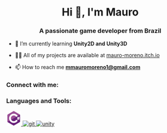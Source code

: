 <h1 align="center">Hi 👋, I'm Mauro</h1>
<h3 align="center">A passionate game developer from Brazil</h3>

- 🌱 I’m currently learning **Unity2D and Unity3D**

- 👨‍💻 All of my projects are available at [mauro-moreno.itch.io](mauro-moreno.itch.io)

- 📫 How to reach me **mmauromoreno1@gmail.com**

<h3 align="left">Connect with me:</h3>
<p align="left">
</p>

<h3 align="left">Languages and Tools:</h3>
<p align="left"> <a href="https://www.w3schools.com/cs/" target="_blank" rel="noreferrer"> <img src="https://raw.githubusercontent.com/devicons/devicon/master/icons/csharp/csharp-original.svg" alt="csharp" width="40" height="40"/> </a> <a href="https://git-scm.com/" target="_blank" rel="noreferrer"> <img src="https://www.vectorlogo.zone/logos/git-scm/git-scm-icon.svg" alt="git" width="40" height="40"/> </a> <a href="https://unity.com/" target="_blank" rel="noreferrer"> <img src="https://www.vectorlogo.zone/logos/unity3d/unity3d-icon.svg" alt="unity" width="40" height="40"/> </a> </p>
